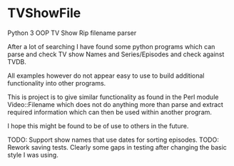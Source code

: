 # TVShowFile
Python 3 OOP TV Show Rip filename parser

After a lot of searching I have found some python programs which can parse and
check TV show Names and Series/Episodes and check against TVDB.

All examples however do not appear easy to use to build additional functionality
into other programs.

This is project is to give similar functionality as found in the Perl module
Video::Filename which does not do anything more than parse and extract required
information which can then be used within another program.

I hope this might be found to be of use to others in the future.


TODO: Support show names that use dates for sorting episodes.
TODO: Rework saving tests. Clearly some gaps in testing after changing
      the basic style I was using.
